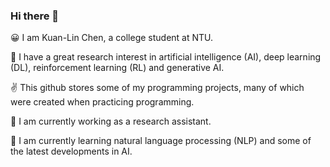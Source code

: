 ### Hi there 👋
😀 I am Kuan-Lin Chen, a college student at NTU.

🏫 I have a great research interest in artificial intelligence (AI), deep learning (DL), reinforcement learning (RL) and generative AI. 

✌️ This github stores some of my programming projects, many of which were created when practicing programming.

🔭 I am currently working as a research assistant.

🌱 I am currently learning natural language processing (NLP) and some of the latest developments in AI.
<!--
**tzamou/tzamou** is a ✨ _special_ ✨ repository because its `README.md` (this file) appears on your GitHub profile.

Here are some ideas to get you started:

- 🔭 I’m currently working on ...
- 🌱 I’m currently learning ...
- 👯 I’m looking to collaborate on ...
- 🤔 I’m looking for help with ...
- 💬 Ask me about ...
- 📫 How to reach me: ...
- 😄 Pronouns: ...
- ⚡ Fun fact: ...
-->
